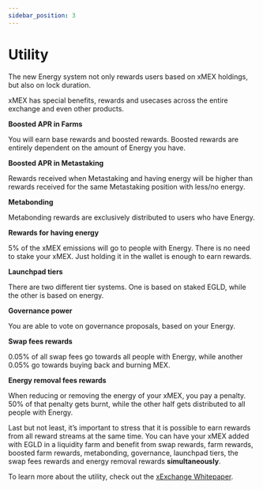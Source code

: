 ```yaml
---
sidebar_position: 3
---
```


# Utility

The new Energy system not only rewards users based on xMEX holdings, but also on lock duration.

xMEX has special benefits, rewards and usecases across the entire exchange and even other products.

**Boosted APR in Farms**

You will earn base rewards and boosted rewards. Boosted rewards are entirely dependent on the amount of Energy you have.

**Boosted APR in Metastaking**

Rewards received when Metastaking and having energy will be higher than rewards received for the same Metastaking position with less/no energy.

**Metabonding**

Metabonding rewards are exclusively distributed to users who have Energy.

**Rewards for having energy**

5% of the xMEX emissions will go to people with Energy. There is no need to stake your xMEX. Just holding it in the wallet is enough to earn rewards.

**Launchpad tiers**

There are two different tier systems. One is based on staked EGLD, while the other is based on energy.

**Governance power**

You are able to vote on governance proposals, based on your Energy.

**Swap fees rewards**

0.05% of all swap fees go towards all people with Energy, while another 0.05% go towards buying back and burning MEX.

**Energy removal fees rewards**

When reducing or removing the energy of your xMEX, you pay a penalty. 50% of that penalty gets burnt, while the other half gets distributed to all people with Energy.

Last but not least, it’s important to stress that it is possible to earn rewards from all reward streams at the same time. You can have your xMEX added with EGLD in a liquidity farm and benefit from swap rewards, farm rewards, boosted farm rewards, metabonding, governance, launchpad tiers, the swap fees rewards and energy removal rewards **simultaneously**.

To learn more about the utility, check out the [xExchange Whitepaper](https://xexchange.com/x-exchange-economics.pdf).
